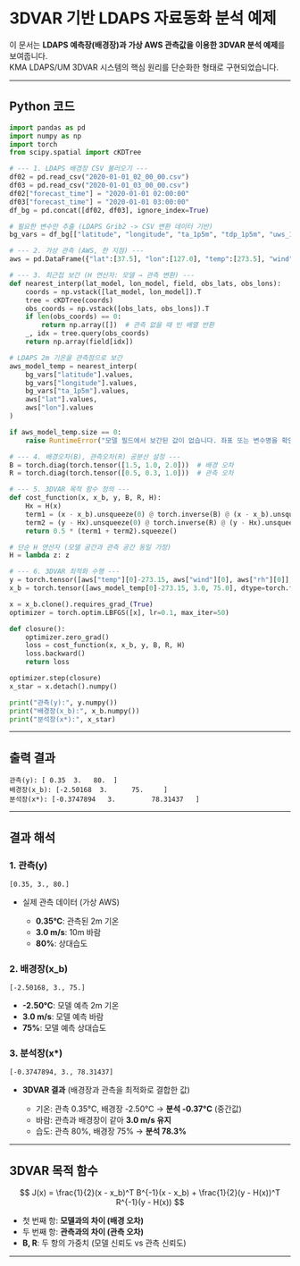 
# 3DVAR 기반 LDAPS 자료동화 분석 예제

이 문서는 **LDAPS 예측장(배경장)과 가상 AWS 관측값을 이용한 3DVAR 분석 예제**를 보여줍니다.  
KMA LDAPS/UM 3DVAR 시스템의 핵심 원리를 단순화한 형태로 구현되었습니다.

---

## Python 코드

```python
import pandas as pd
import numpy as np
import torch
from scipy.spatial import cKDTree

# --- 1. LDAPS 배경장 CSV 불러오기 ---
df02 = pd.read_csv("2020-01-01_02_00_00.csv")
df03 = pd.read_csv("2020-01-01_03_00_00.csv")
df02["forecast_time"] = "2020-01-01 02:00:00"
df03["forecast_time"] = "2020-01-01 03:00:00"
df_bg = pd.concat([df02, df03], ignore_index=True)

# 필요한 변수만 추출 (LDAPS Grib2 -> CSV 변환 데이터 기반)
bg_vars = df_bg[["latitude", "longitude", "ta_1p5m", "tdp_1p5m", "uws_10m", "vws_10m"]].copy()

# --- 2. 가상 관측 (AWS, 한 지점) ---
aws = pd.DataFrame({"lat":[37.5], "lon":[127.0], "temp":[273.5], "wind":[3.0], "rh":[80]})

# --- 3. 최근접 보간 (H 연산자: 모델 → 관측 변환) ---
def nearest_interp(lat_model, lon_model, field, obs_lats, obs_lons):
    coords = np.vstack([lat_model, lon_model]).T
    tree = cKDTree(coords)
    obs_coords = np.vstack([obs_lats, obs_lons]).T
    if len(obs_coords) == 0:
        return np.array([])  # 관측 없을 때 빈 배열 반환
    _, idx = tree.query(obs_coords)
    return np.array(field[idx])

# LDAPS 2m 기온을 관측점으로 보간
aws_model_temp = nearest_interp(
    bg_vars["latitude"].values,
    bg_vars["longitude"].values,
    bg_vars["ta_1p5m"].values,
    aws["lat"].values,
    aws["lon"].values
)

if aws_model_temp.size == 0:
    raise RuntimeError("모델 필드에서 보간된 값이 없습니다. 좌표 또는 변수명을 확인하세요.")

# --- 4. 배경오차(B), 관측오차(R) 공분산 설정 ---
B = torch.diag(torch.tensor([1.5, 1.0, 2.0]))  # 배경 오차
R = torch.diag(torch.tensor([0.5, 0.3, 1.0]))  # 관측 오차

# --- 5. 3DVAR 목적 함수 정의 ---
def cost_function(x, x_b, y, B, R, H):
    Hx = H(x)
    term1 = (x - x_b).unsqueeze(0) @ torch.inverse(B) @ (x - x_b).unsqueeze(1)
    term2 = (y - Hx).unsqueeze(0) @ torch.inverse(R) @ (y - Hx).unsqueeze(1)
    return 0.5 * (term1 + term2).squeeze()

# 단순 H 연산자 (모델 공간과 관측 공간 동일 가정)
H = lambda z: z

# --- 6. 3DVAR 최적화 수행 ---
y = torch.tensor([aws["temp"][0]-273.15, aws["wind"][0], aws["rh"][0]], dtype=torch.float32)
x_b = torch.tensor([aws_model_temp[0]-273.15, 3.0, 75.0], dtype=torch.float32)

x = x_b.clone().requires_grad_(True)
optimizer = torch.optim.LBFGS([x], lr=0.1, max_iter=50)

def closure():
    optimizer.zero_grad()
    loss = cost_function(x, x_b, y, B, R, H)
    loss.backward()
    return loss

optimizer.step(closure)
x_star = x.detach().numpy()

print("관측(y):", y.numpy())
print("배경장(x_b):", x_b.numpy())
print("분석장(x*):", x_star)
````

---

## 출력 결과 
```
관측(y): [ 0.35  3.   80.  ]
배경장(x_b): [-2.50168  3.      75.     ]
분석장(x*): [-0.3747894   3.         78.31437   ]
```

---

## 결과 해석

### 1. **관측(y)**

`[0.35, 3., 80.]`

* 실제 관측 데이터 (가상 AWS)

  * **0.35°C**: 관측된 2m 기온
  * **3.0 m/s**: 10m 바람
  * **80%**: 상대습도

### 2. **배경장(x\_b)**

`[-2.50168, 3., 75.]`

  * **-2.50°C**: 모델 예측 2m 기온
  * **3.0 m/s**: 모델 예측 바람
  * **75%**: 모델 예측 상대습도

### 3. **분석장(x\*)**

`[-0.3747894, 3., 78.31437]`

* **3DVAR 결과** (배경장과 관측을 최적화로 결합한 값)

  * 기온: 관측 0.35°C, 배경장 -2.50°C → **분석 -0.37°C** (중간값)
  * 바람: 관측과 배경장이 같아 **3.0 m/s 유지**
  * 습도: 관측 80%, 배경장 75% → **분석 78.3%**

---

## 3DVAR 목적 함수

$$
J(x) = \frac{1}{2}(x - x_b)^T B^{-1}(x - x_b) + \frac{1}{2}(y - H(x))^T R^{-1}(y - H(x))
$$

* 첫 번째 항: **모델과의 차이 (배경 오차)**
* 두 번째 항: **관측과의 차이 (관측 오차)**
* **B, R**: 두 항의 가중치 (모델 신뢰도 vs 관측 신뢰도)

---


```


